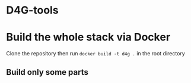 # D4G-tools

# Build the whole stack via Docker

Clone the repository then run `docker build -t d4g .` in the root directory

## Build only some parts